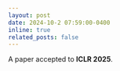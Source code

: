 ```yaml
---
layout: post
date: 2024-10-2 07:59:00-0400
inline: true
related_posts: false
---
```


A paper accepted to **ICLR 2025**.
